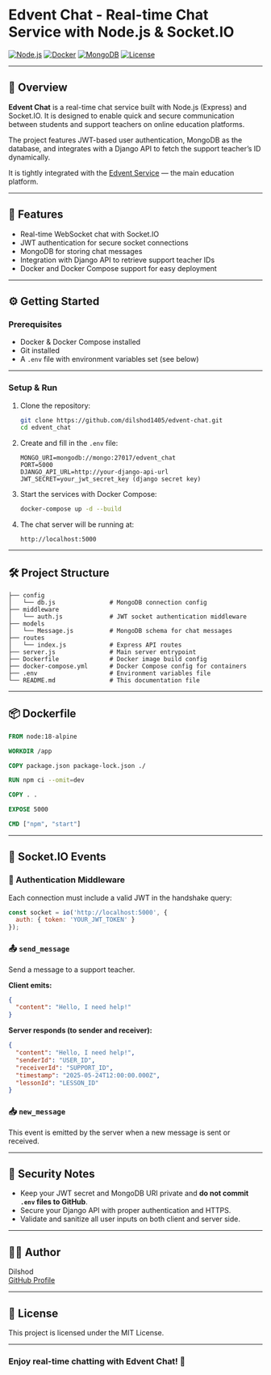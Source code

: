 # Edvent Chat - Real-time Chat Service with Node.js & Socket.IO

[![Node.js](https://img.shields.io/badge/Node.js-22.13-4F39F6)](https://nodejs.org/)
[![Docker](https://img.shields.io/badge/Docker-Compose-blue)](https://www.docker.com/)
[![MongoDB](https://img.shields.io/badge/MongoDB-8.0-4F39F6)](https://www.mongodb.com/)
[![License](https://img.shields.io/badge/license-MIT-blue.svg)](LICENSE)

---

## 📌 Overview

**Edvent Chat** is a real-time chat service built with Node.js (Express) and Socket.IO. It is designed to enable quick and secure communication between students and support teachers on online education platforms.

The project features JWT-based user authentication, MongoDB as the database, and integrates with a Django API to fetch the support teacher’s ID dynamically.

It is tightly integrated with the [Edvent Service](https://github.com/dilshod1405/edvent-service) — the main education platform.

---

## 🚀 Features

- Real-time WebSocket chat with Socket.IO  
- JWT authentication for secure socket connections  
- MongoDB for storing chat messages  
- Integration with Django API to retrieve support teacher IDs  
- Docker and Docker Compose support for easy deployment  

---

## ⚙️ Getting Started

### Prerequisites

- Docker & Docker Compose installed  
- Git installed  
- A `.env` file with environment variables set (see below)  

---

### Setup & Run

1. Clone the repository:

    ```bash
    git clone https://github.com/dilshod1405/edvent-chat.git
    cd edvent_chat
    ```

2. Create and fill in the `.env` file:

    ```env
    MONGO_URI=mongodb://mongo:27017/edvent_chat
    PORT=5000
    DJANGO_API_URL=http://your-django-api-url
    JWT_SECRET=your_jwt_secret_key (django secret key)
    ```

3. Start the services with Docker Compose:

    ```bash
    docker-compose up -d --build
    ```

4. The chat server will be running at:

    ```
    http://localhost:5000
    ```

---

## 🛠️ Project Structure

```
├── config
│   └── db.js               # MongoDB connection config
├── middleware
│   └── auth.js             # JWT socket authentication middleware
├── models
│   └── Message.js          # MongoDB schema for chat messages
├── routes
│   └── index.js            # Express API routes
├── server.js               # Main server entrypoint
├── Dockerfile              # Docker image build config
├── docker-compose.yml      # Docker Compose config for containers
├── .env                    # Environment variables file
└── README.md               # This documentation file
```

---

## 📦 Dockerfile

```dockerfile
FROM node:18-alpine

WORKDIR /app

COPY package.json package-lock.json ./

RUN npm ci --omit=dev

COPY . .

EXPOSE 5000

CMD ["npm", "start"]
```

---

## 📡 Socket.IO Events

### 🔑 Authentication Middleware

Each connection must include a valid JWT in the handshake query:

```js
const socket = io('http://localhost:5000', {
  auth: { token: 'YOUR_JWT_TOKEN' }
});
```

### 📤 `send_message`

Send a message to a support teacher.

**Client emits:**

```json
{
  "content": "Hello, I need help!"
}
```

**Server responds (to sender and receiver):**

```json
{
  "content": "Hello, I need help!",
  "senderId": "USER_ID",
  "receiverId": "SUPPORT_ID",
  "timestamp": "2025-05-24T12:00:00.000Z",
  "lessonId": "LESSON_ID"
}
```

### 📥 `new_message`

This event is emitted by the server when a new message is sent or received.

---

## 🔐 Security Notes

- Keep your JWT secret and MongoDB URI private and **do not commit `.env` files to GitHub**.  
- Secure your Django API with proper authentication and HTTPS.  
- Validate and sanitize all user inputs on both client and server side.

---

## 👨‍💻 Author

Dilshod  
[GitHub Profile](https://github.com/dilshod1405)

---

## 📄 License

This project is licensed under the MIT License.

---

### Enjoy real-time chatting with Edvent Chat! 🚀